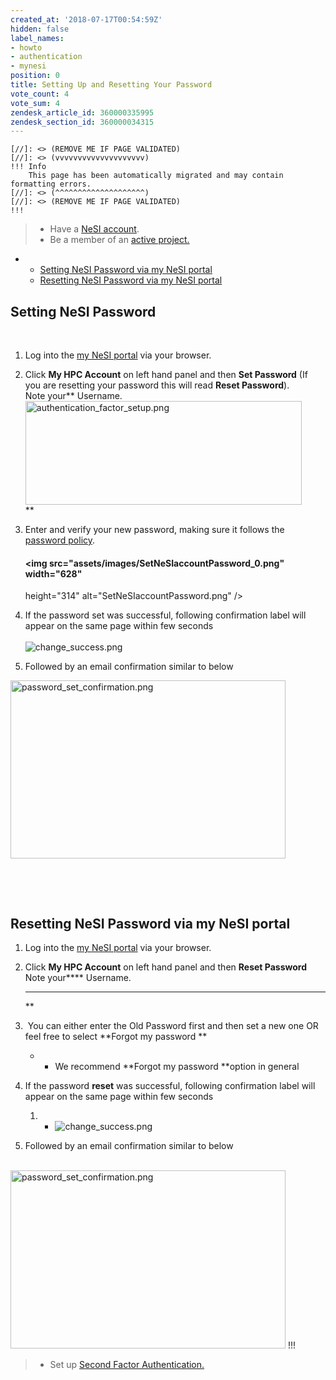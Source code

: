 ```yaml
---
created_at: '2018-07-17T00:54:59Z'
hidden: false
label_names:
- howto
- authentication
- mynesi
position: 0
title: Setting Up and Resetting Your Password
vote_count: 4
vote_sum: 4
zendesk_article_id: 360000335995
zendesk_section_id: 360000034315
---
```



    [//]: <> (REMOVE ME IF PAGE VALIDATED)
    [//]: <> (vvvvvvvvvvvvvvvvvvvv)
    !!! Info
        This page has been automatically migrated and may contain formatting errors.
    [//]: <> (^^^^^^^^^^^^^^^^^^^^)
    [//]: <> (REMOVE ME IF PAGE VALIDATED)
    !!!
>
> -   Have a [NeSI
>     account](https://support.nesi.org.nz/hc/en-gb/articles/360000159715).
> -   Be a member of an [active
>     project.](https://support.nesi.org.nz/hc/en-gb/sections/360000196195-Accounts-Projects)

-   -   [Setting NeSI Password via my NeSI
        portal](#h_d7de94ee-b517-41dd-b70e-6fca380b38a6)
    -   [Resetting NeSI Password via my NeSI
        portal](#h_01G15PT2EM836JXJK202V52QZP)

##  **Setting NeSI Password**

 

1.  Log into the [my NeSI portal](https://my.nesi.org.nz) via your
    browser.  
      

2.  Click **My HPC Account** on left hand panel and then **Set
    Password** (If you are resetting your password this will read
    **Reset Password**).  
    Note your** Username.  
    <img src="assets/images/authentication_factor_setup_0.png" width="442"
    height="166" alt="authentication_factor_setup.png" />  
    **

3.  Enter and verify your new password, making sure it follows the
    [password
    policy](https://support.nesi.org.nz/hc/en-gb/articles/360000336015).  
      

    #### <img src="assets/images/SetNeSIaccountPassword_0.png" width="628"
    height="314" alt="SetNeSIaccountPassword.png" />

4.  If the password set was successful, following confirmation label
    will appear on the same page within few seconds  
       
    ![change\_success.png](assets/images/5662974048913.name_me)

5.  Followed by an email confirmation similar to below

<img src="assets/images/password_set_confirmation_1.png" width="440"
height="285" alt="password_set_confirmation.png" />

 

 

## **Resetting NeSI Password via my NeSI portal**

1.  Log into the [my NeSI portal](https://my.nesi.org.nz) via your
    browser.  
      
2.  Click **My HPC Account** on left hand panel and then **Reset
    Password**  
    Note your**** Username.  
      
    **** **  
    **
3.   You can either enter the Old Password first and then set a new one
    OR feel free to select **Forgot my password **  
    -   -   We recommend **Forgot my password **option in general   
              
4.  If the password **reset** was successful, following confirmation
    label will appear on the same page within few seconds  
    1.  -   ![change\_success.png](assets/images/5662974048914.name_me)
5.  Followed by an email confirmation similar to below  
       
      

<img src="assets/images/password_set_confirmation_2.png" width="440"
height="285" alt="password_set_confirmation.png" />
!!!
>
> -   Set up [Second Factor
>     Authentication.](https://support.nesi.org.nz/hc/en-gb/articles/360000203075-Setting-Up-Two-Factor-Authentication)

 
